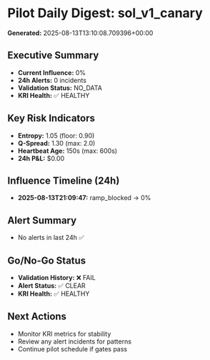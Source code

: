 # Pilot Daily Digest: sol_v1_canary
**Generated:** 2025-08-13T13:10:08.709396+00:00

## Executive Summary
- **Current Influence:** 0%
- **24h Alerts:** 0 incidents
- **Validation Status:** NO_DATA
- **KRI Health:** ✅ HEALTHY

## Key Risk Indicators
- **Entropy:** 1.05 (floor: 0.90)
- **Q-Spread:** 1.30 (max: 2.0)
- **Heartbeat Age:** 150s (max: 600s)
- **24h P&L:** $0.00

## Influence Timeline (24h)
- **2025-08-13T21:09:47:** ramp_blocked → 0%

## Alert Summary
- No alerts in last 24h ✅

## Go/No-Go Status
- **Validation History:** ❌ FAIL
- **Alert Status:** ✅ CLEAR
- **KRI Health:** ✅ HEALTHY

## Next Actions
- Monitor KRI metrics for stability
- Review any alert incidents for patterns
- Continue pilot schedule if gates pass
